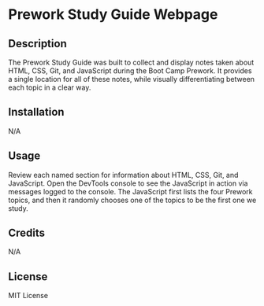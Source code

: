 # Prework Study Guide Webpage

## Description

The Prework Study Guide was built to collect and display notes taken about HTML, CSS, Git, and JavaScript during the Boot Camp Prework. It provides a single location for all of these notes, while visually differentiating between each topic in a clear way.

## Installation

N/A

## Usage

Review each named section for information about HTML, CSS, Git, and JavaScript. Open the DevTools console to see the JavaScript in action via messages logged to the console. The JavaScript first lists the four Prework topics, and then it randomly chooses one of the topics to be the first one we study.

## Credits

N/A

## License

MIT License